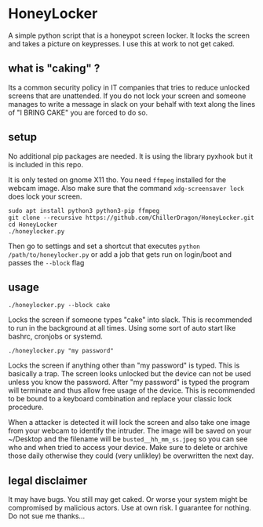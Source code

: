 # HoneyLocker
A simple python script that is a honeypot screen locker. It locks the screen and takes a picture on keypresses. I use this at work to not get caked.

## what is "caking" ?

Its a common security policy in IT companies that tries to reduce unlocked screens that are unattended. If you do not lock your screen and someone manages to write a message in slack on your behalf with text along the lines of "I BRING CAKE" you are forced to do so.

## setup

No additional pip packages are needed. It is using the library pyxhook but it is included in this repo.

It is only tested on gnome X11 tho. You need ``ffmpeg`` installed for the webcam image. Also make sure that the command ``xdg-screensaver lock`` does lock your screen.

```
sudo apt install python3 python3-pip ffmpeg
git clone --recursive https://github.com/ChillerDragon/HoneyLocker.git
cd HoneyLocker
./honeylocker.py
```

Then go to settings and set a shortcut that executes ``python /path/to/honeylocker.py`` or add a job that gets run on login/boot and passes the ``--block`` flag

## usage

```
./honeylocker.py --block cake
```

Locks the screen if someone types "cake" into slack. This is recommended to run in the background at all times. Using some sort of auto start like bashrc, cronjobs or systemd.

```
./honeylocker.py "my password"
```

Locks the screen if anything other than "my password" is typed. This is basically a trap. The screen looks unlocked but the device can not be used unless you know the password. After "my password" is typed the program will terminate and thus allow free usage of the device. This is recommended to be bound to a keyboard combination and replace your classic lock procedure.

When a attacker is detected it will lock the screen and also take one image from your webcam to identify the intruder. The image will be saved on your ~/Desktop and the filename will be ``busted__hh_mm_ss.jpeg`` so you can see who and when tried to access your device. Make sure to delete or archive those daily otherwise they could (very unlikley) be overwritten the next day.

## legal disclaimer

It may have bugs. You still may get caked. Or worse your system might be compromised by malicious actors. Use at own risk. I guarantee for nothing. Do not sue me thanks...
